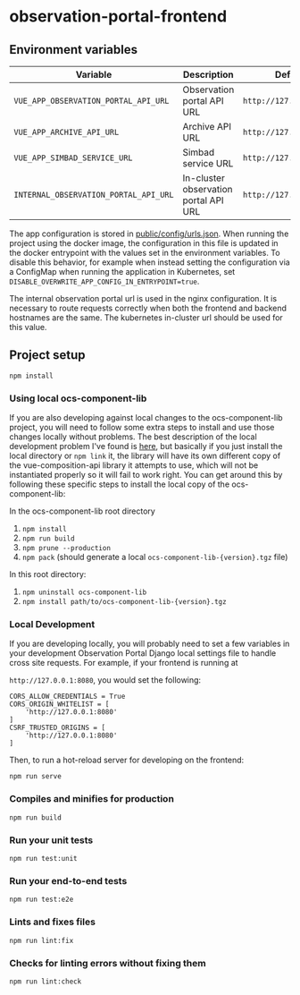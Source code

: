 # observation-portal-frontend

## Environment variables

| Variable                              | Description                           | Default                 |
| ------------------------------------- | ------------------------------------- | ----------------------- |
| `VUE_APP_OBSERVATION_PORTAL_API_URL`  | Observation portal API URL            | `http://127.0.0.1:8000` |
| `VUE_APP_ARCHIVE_API_URL`             | Archive API URL                       | `http://127.0.0.1:8000` |
| `VUE_APP_SIMBAD_SERVICE_URL`          | Simbad service URL                    | `http://127.0.0.1:8000` |
| `INTERNAL_OBSERVATION_PORTAL_API_URL` | In-cluster observation portal API URL | `http://127.0.0.1:8000` |

The app configuration is stored in [public/config/urls.json](public/config/urls.json). When
running the project using the docker image, the configuration in this file is updated in the
docker entrypoint with the values set in the environment variables. To disable this behavior,
for example when instead setting the configuration via a ConfigMap when running the application
in Kubernetes, set `DISABLE_OVERWRITE_APP_CONFIG_IN_ENTRYPOINT=true`.

The internal observation portal url is used in the nginx configuration. It is necessary to route requests correctly
when both the frontend and backend hostnames are the same. The kubernetes in-cluster url should be used for this value.

## Project setup
```
npm install
```

### Using local ocs-component-lib
If you are also developing against local changes to the ocs-component-lib project, you will need to follow some extra steps to install and use those changes locally without problems. The best description of the local development problem I've found is [here](https://stackoverflow.com/questions/64864935/runtime-error-integrating-a-component-lib-that-uses-vue-composition-api-you-m), but basically if you just install the local directory or `npm link` it, the library will have its own different copy of the vue-composition-api library it attempts to use, which will not be instantiated properly so it will fail to work right. You can get around this by following these specific steps to install the local copy of the ocs-component-lib:

In the ocs-component-lib root directory
1. `npm install`
2. `npm run build`
3. `npm prune --production`
4. `npm pack` (should generate a local `ocs-component-lib-{version}.tgz` file)

In this root directory:
1. `npm uninstall ocs-component-lib`
2. `npm install path/to/ocs-component-lib-{version}.tgz`

### Local Development

If you are developing locally, you will probably need to set a few variables in your development Observation
Portal Django local settings file to handle cross site requests. For example, if your frontend is running at

`http://127.0.0.1:8080`, you would set the following:

```
CORS_ALLOW_CREDENTIALS = True
CORS_ORIGIN_WHITELIST = [
    'http://127.0.0.1:8080'
]
CSRF_TRUSTED_ORIGINS = [
    'http://127.0.0.1:8080'
]
```

Then, to run a hot-reload server for developing on the frontend:
```
npm run serve
```

### Compiles and minifies for production
```
npm run build
```

### Run your unit tests
```
npm run test:unit
```

### Run your end-to-end tests
```
npm run test:e2e
```

### Lints and fixes files
```
npm run lint:fix
```

### Checks for linting errors without fixing them
```
npm run lint:check
```
